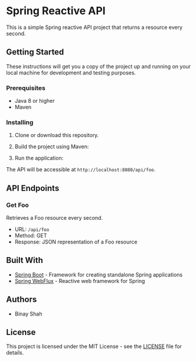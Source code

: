 # Spring Reactive API

This is a simple Spring reactive API project that returns a resource every second.

## Getting Started

These instructions will get you a copy of the project up and running on your local machine for development and testing purposes.

### Prerequisites

- Java 8 or higher
- Maven

### Installing

1. Clone or download this repository.

2. Build the project using Maven:


3. Run the application:


The API will be accessible at `http://localhost:8080/api/foo`.

## API Endpoints

### Get Foo

Retrieves a Foo resource every second.

- URL: `/api/foo`
- Method: GET
- Response: JSON representation of a Foo resource

## Built With

- [Spring Boot](https://spring.io/projects/spring-boot) - Framework for creating standalone Spring applications
- [Spring WebFlux](https://docs.spring.io/spring-framework/docs/current/reference/html/web-reactive.html) - Reactive web framework for Spring

## Authors

- Binay Shah

## License

This project is licensed under the MIT License - see the [LICENSE](LICENSE) file for details.
